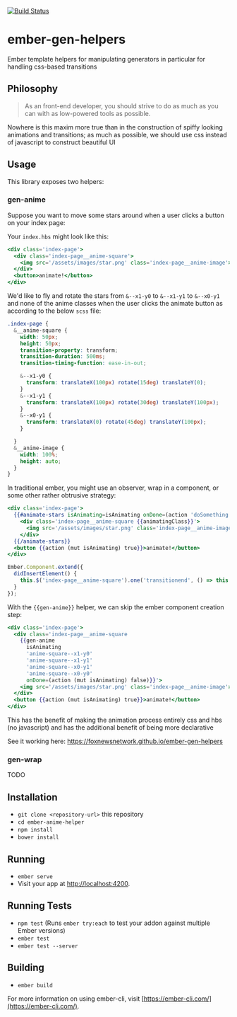 [![Build Status](https://travis-ci.org/foxnewsnetwork/ember-gen-helpers.svg?branch=master)](https://travis-ci.org/foxnewsnetwork/ember-gen-helpers)

# ember-gen-helpers
Ember template helpers for manipulating generators in particular for handling css-based transitions 

## Philosophy
>As an front-end developer, you should strive to do as much as you can with as low-powered tools as possible.

Nowhere is this maxim more true than in the construction of spiffy looking animations and transitions; as much as possible, we should use css instead of javascript to construct beautiful UI

## Usage
This library exposes two helpers:

### gen-anime
Suppose you want to move some stars around when a user clicks a button on your index page:

Your `index.hbs` might look like this:

```hbs
<div class='index-page'>
  <div class='index-page__anime-square'>
    <img src='/assets/images/star.png' class='index-page__anime-image'>
  </div>
  <button>animate!</button>
</div>
```

We'd like to fly and rotate the stars from `&--x1-y0` to `&--x1-y1` to `&--x0-y1` and none of the anime classes when the user clicks the animate button as according to the below `scss` file:

```scss
.index-page {
  &__anime-square {
    width: 50px;
    height: 50px;
    transition-property: transform;
    transition-duration: 500ms;
    transition-timing-function: ease-in-out;

    &--x1-y0 {
      transform: translateX(100px) rotate(15deg) translateY(0);
    }
    &--x1-y1 {
      transform: translateX(100px) rotate(30deg) translateY(100px);
    }
    &--x0-y1 {
      transform: translateX(0) rotate(45deg) translateY(100px);
    }

  }
  &__anime-image {
    width: 100%;
    height: auto;
  }
}
```

In traditional ember, you might use an observer, wrap in a component, or some other rather obtrusive strategy:
```hbs
<div class='index-page'>
  {{#animate-stars isAnimating=isAnimating onDone=(action 'doSomething') as |animatingClass|}}
    <div class='index-page__anime-square {{animatingClass}}'>
      <img src='/assets/images/star.png' class='index-page__anime-image'>
    </div>
  {{/animate-stars}}
  <button {{action (mut isAnimating) true}}>animate!</button>
</div>
```

```javascript
Ember.Component.extend({
  didInsertElement() {
    this.$('index-page__anime-square').one('transitionend', () => this.goToNextTransitionClass())
  }
});
```

With the `{{gen-anime}}` helper, we can skip the ember component creation step:

```hbs
<div class='index-page'>
  <div class='index-page__anime-square 
    {{gen-anime 
      isAnimating
      'anime-square--x1-y0'
      'anime-square--x1-y1'
      'anime-square--x0-y1'
      'anime-square--x0-y0' 
      onDone=(action (mut isAnimating) false)}}'>
    <img src='/assets/images/star.png' class='index-page__anime-image'>
  </div>
  <button {{action (mut isAnimating) true}}>animate!</button>
</div>
```

This has the benefit of making the animation process entirely css and hbs (no javascript) and has the additional benefit of being more declarative

See it working here: https://foxnewsnetwork.github.io/ember-gen-helpers

### gen-wrap
TODO


## Installation

* `git clone <repository-url>` this repository
* `cd ember-anime-helper`
* `npm install`
* `bower install`

## Running

* `ember serve`
* Visit your app at [http://localhost:4200](http://localhost:4200).

## Running Tests

* `npm test` (Runs `ember try:each` to test your addon against multiple Ember versions)
* `ember test`
* `ember test --server`

## Building

* `ember build`

For more information on using ember-cli, visit [https://ember-cli.com/](https://ember-cli.com/).
